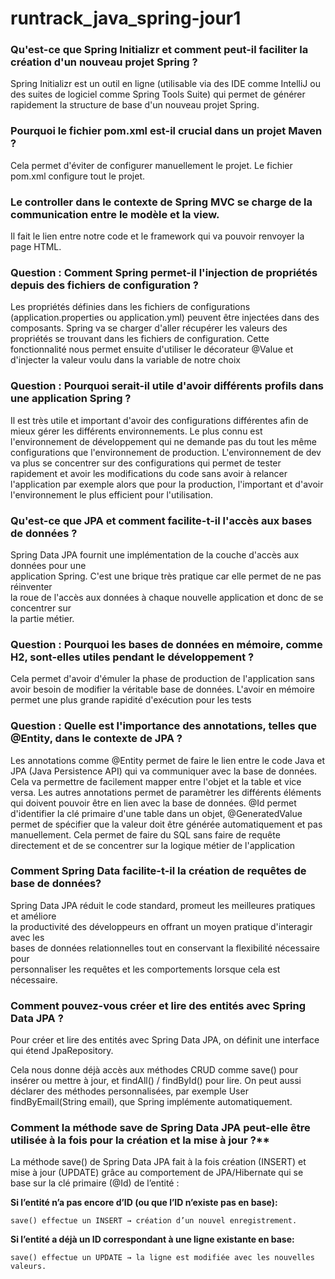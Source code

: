 # runtrack_java_spring-jour1

### Qu'est-ce que Spring Initializr et comment peut-il faciliter la création d'un nouveau projet Spring ?
Spring Initializr est un outil en ligne (utilisable via des IDE comme IntelliJ ou des suites de logiciel comme Spring Tools Suite) qui permet de générer rapidement la structure de base d'un nouveau projet Spring.

### Pourquoi le fichier pom.xml est-il crucial dans un projet Maven ?

Cela permet d'éviter de configurer manuellement le projet. Le fichier pom.xml configure tout le projet.

### Le controller dans le contexte de Spring MVC se charge de la communication entre le modèle et la view.
Il fait le lien entre notre code et le framework qui va pouvoir renvoyer la page HTML.

### Question : Comment Spring permet-il l'injection de propriétés depuis des fichiers de configuration ?

Les propriétés définies dans les fichiers de configurations (application.properties ou application.yml) peuvent être injectées dans des composants.
Spring va se charger d'aller récupérer les valeurs des propriétés se trouvant dans les fichiers de configuration. Cette fonctionnalité nous permet ensuite d'utiliser le décorateur @Value et d'injecter la valeur voulu dans la variable de notre choix

### Question : Pourquoi serait-il utile d'avoir différents profils dans une application Spring ?

Il est très utile et important d'avoir des configurations différentes afin de mieux gérer les différents environnements. Le plus connu est l'environnement de développement qui ne demande pas du tout les même configurations que l'environnement de production. L'environnement de dev va plus se concentrer sur des configurations qui permet de tester rapidement et avoir les modifications du code sans avoir à relancer l'application par exemple alors que pour la production, l'important et d'avoir l'environnement le plus efficient pour l'utilisation.

### Qu'est-ce que JPA et comment facilite-t-il l'accès aux bases de données ?

Spring Data JPA fournit une implémentation de la couche d'accès aux données pour une   
application Spring. C'est une brique très pratique car elle permet de ne pas réinventer  
la roue de l'accès aux données à chaque nouvelle application et donc de se concentrer sur  
la partie métier.

### Question : Pourquoi les bases de données en mémoire, comme H2, sont-elles utiles pendant le développement ?

Cela permet d'avoir d'émuler la phase de production de l'application sans avoir besoin de modifier la véritable base de données.
L'avoir en mémoire permet une plus grande rapidité d'exécution pour les tests

### Question : Quelle est l'importance des annotations, telles que @Entity, dans le contexte de JPA ?

Les annotations comme @Entity permet de faire le lien entre le code Java et JPA (Java Persistence API) qui va communiquer avec la base de données.
Cela va permettre de facilement mapper entre l'objet et la table et vice versa.
Les autres annotations permet de paramètrer les différents éléments qui doivent pouvoir être en lien avec la base de données.
@Id permet d'identifier la clé primaire d'une table dans un objet, @GeneratedValue permet de spécifier que la valeur doit être générée automatiquement et pas manuellement.
Cela permet de faire du SQL sans faire de requête directement et de se concentrer sur la logique métier de l'application

### Comment Spring Data facilite-t-il la création de requêtes de base de données?

Spring Data JPA réduit le code standard, promeut les meilleures pratiques et améliore   
la productivité des développeurs en offrant un moyen pratique d'interagir avec les   
bases de données relationnelles tout en conservant la flexibilité nécessaire pour   
personnaliser les requêtes et les comportements lorsque cela est nécessaire.

### Comment pouvez-vous créer et lire des entités avec Spring Data JPA ?

Pour créer et lire des entités avec Spring Data JPA, on définit une interface qui étend JpaRepository.

Cela nous donne déjà accès aux méthodes CRUD comme save() pour insérer ou mettre à jour, et findAll() / findById() pour lire. On peut aussi déclarer des méthodes personnalisées, par exemple User findByEmail(String email), que Spring implémente automatiquement.

### Comment la méthode save de Spring Data JPA peut-elle être utilisée à la fois pour la création et la mise à jour ?**

La méthode save() de Spring Data JPA fait à la fois création (INSERT) et mise à jour (UPDATE) grâce au comportement de JPA/Hibernate qui se base sur la clé primaire (@Id) de l’entité :

**Si l’entité n’a pas encore d’ID (ou que l’ID n’existe pas en base):**
    
    save() effectue un INSERT → création d’un nouvel enregistrement.

**Si l’entité a déjà un ID correspondant à une ligne existante en base:**
    
    save() effectue un UPDATE → la ligne est modifiée avec les nouvelles valeurs.